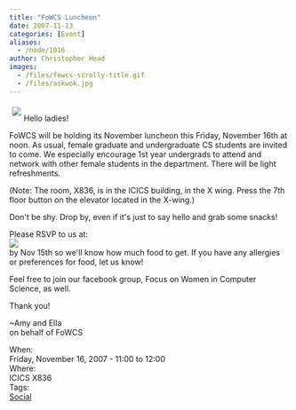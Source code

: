 ```yaml
---
title: "FoWCS Luncheon"
date: 2007-11-13
categories: [Event]
aliases:
  - /node/1016
author: Christopher Head
images:
  - /files/fowcs-scrolly-title.gif
  - /files/askwok.jpg
---
```


<div class="field field-name-body field-type-text-with-summary field-label-hidden"><div class="field-items"><div class="field-item even"><p><img src="/files/fowcs-scrolly-title.gif" vspace="5" hspace="5" align="left"><br>
Hello ladies!</p>
<p>FoWCS will be holding its November luncheon this Friday, November 16th at noon. As usual, female graduate and undergraduate CS students are invited to come. We especially encourage 1st year undergrads to attend and network with other female students in the department. There will be light refreshments.</p>
<p>(Note: The room, X836, is in the ICICS building, in the X wing. Press the 7th floor button on the elevator located in the X-wing.)</p>
<p>Don&apos;t be shy. Drop by, even if it&apos;s just to say hello and grab some snacks!</p>
<p>Please RSVP to us at:<br>
<img src="/files/askwok.jpg"><br>
by Nov 15th so we&apos;ll know how much food to get. If you have any allergies or preferences for food, let us know!</p>
<p>Feel free to join our facebook group, Focus on Women in Computer Science, as well.</p>
<p>Thank you!</p>
<p>~Amy and Ella<br>
on behalf of FoWCS</p>
</div></div></div><div class="field field-name-field-dates field-type-datetime field-label-above"><div class="field-label">When:&#xA0;</div><div class="field-items"><div class="field-item even"><span class="date-display-single">Friday, November 16, 2007 - <span class="date-display-range"><span class="date-display-start">11:00</span> to <span class="date-display-end">12:00</span></span></span></div></div></div><div class="field field-name-field-location field-type-text field-label-above"><div class="field-label">Where:&#xA0;</div><div class="field-items"><div class="field-item even">ICICS X836</div></div></div>    <footer>
    <div class="field field-name-field-tags field-type-taxonomy-term-reference field-label-above"><div class="field-label">Tags:&#xA0;</div><div class="field-items"><div class="field-item even"><a href="/social">Social</a></div></div></div>      </footer>
